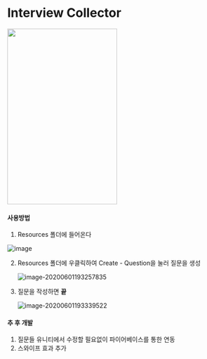 # Interview Collector

<img src="https://user-images.githubusercontent.com/31693348/83400360-a8ca1e00-a43d-11ea-967e-3ba08a872422.png" width="250" height="400">



#### 사용방법

1. Resources 폴더에 들어온다

![image](https://user-images.githubusercontent.com/31693348/83400803-753bc380-a43e-11ea-8a5b-95486d9e6886.png)

2. Resources 폴더에 우클릭하여 Create - Question을 눌러 질문을 생성

   ![image-20200601193257835](C:\Users\basso\AppData\Roaming\Typora\typora-user-images\image-20200601193257835.png)

3. 질문을 작성하면 **끝**

   ![image-20200601193339522](C:\Users\basso\AppData\Roaming\Typora\typora-user-images\image-20200601193339522.png)



#### 추 후 개발

1. 질문들 유니티에서 수정할 필요없이 파이어베이스를 통한 연동
2. 스와이프 효과 추가